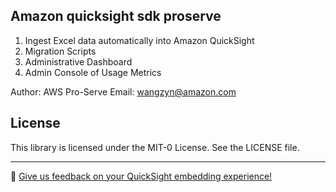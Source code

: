 ## Amazon quicksight sdk proserve

1. Ingest Excel data automatically into Amazon QuickSight
2. Migration Scripts
3. Administrative Dashboard
4. Admin Console of Usage Metrics

Author: AWS Pro-Serve
Email: wangzyn@amazon.com

## License

This library is licensed under the MIT-0 License. See the LICENSE file.

---

💭 [Give us feedback on your QuickSight embedding experience!](https://amazonmr.au1.qualtrics.com/jfe/form/SV_82jpzFSMLDBH1K6)
